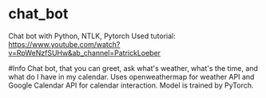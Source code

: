 # chat_bot
Chat bot with Python, NTLK, Pytorch
Used tutorial: https://www.youtube.com/watch?v=RpWeNzfSUHw&ab_channel=PatrickLoeber

#Info
Chat bot, that you can greet, ask what's weather, what's the time, and what do I have in my calendar. 
Uses openweathermap for weather API and Google Calendar API for calendar interaction.
Model is trained by PyTorch.
